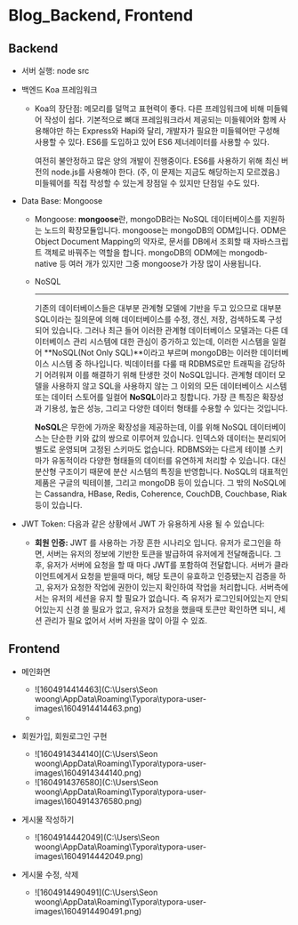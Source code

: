 # Blog_Backend, Frontend

## Backend

* 서버 실행: node src

* 백엔드 Koa 프레임워크

  * Koa의 장단점: 메모리를 덜먹고 표현력이 좋다. 다른 프레임워크에 비해 미들웨어 작성이 쉽다. 기본적으로 뼈대 프레임워크라서 제공되는 미들웨어와 함께 사용해야만 하는 Express와 Hapi와 달리, 개발자가 필요한 미들웨어만 구성해 사용할 수 있다. ES6를 도입하고 있어 ES6 제너레이터를 사용할 수 있다.

    여전히 불안정하고 많은 양의 개발이 진행중이다. ES6를 사용하기 위해 최신 버전의 node.js를 사용해야 한다. (주, 이 문제는 지금도 해당하는지 모르겠음.) 미들웨어를 직접 작성할 수 있는게 장점일 수 있지만 단점일 수도 있다.

* Data Base: Mongoose

  * Mongoose: **mongoose**란, mongoDB라는 NoSQL 데이터베이스를 지원하는 노드의 확장모듈입니다. mongoose는 mongoDB의 ODM입니다. ODM은 Object Document Mapping의 약자로, 문서를 DB에서 조회할 때 자바스크립트 객체로 바꿔주는 역할을 합니다. mongoDB의 ODM에는 mongodb-native 등 여러 개가 있지만 그중 mongoose가 가장 많이 사용됩니다.

  * NoSQL

    ------

    기존의 데이터베이스들은 대부분 관계형 모델에 기반을 두고 있으므로 대부분 SQL이라는 질의문에 의해 데이터베이스를 수정, 갱신, 저장, 검색하도록 구성되어 있습니다. 그러나 최근 들어 이러한 관계형 데이터베이스 모델과는 다른 데이터베이스 관리 시스템에 대한 관심이 증가하고 있는데, 이러한 시스템을 일컬어 **NoSQL(Not Only SQL)**이라고 부르며 mongoDB는 이러한 데이터베이스 시스템 중 하나입니다. 빅데이터를 다룰 때 RDBMS로만 트래픽을 감당하기 어려워져 이를 해결하기 위해 탄생한 것이 NoSQL입니다. 관계형 데이터 모델을 사용하지 않고 SQL을 사용하지 않는 그 이외의 모든 데이터베이스 시스템 또는 데이터 스토어를 일컬어 **NoSQL**이라고 칭합니다. 가장 큰 특징은 확장성과 기용성, 높은 성능, 그리고 다양한 데이터 형태를 수용할 수 있다는 것입니다. 

    **NoSQL**은 무한에 가까운 확장성을 제공하는데, 이를 위해 NoSQL 데이터베이스는 단순한 키와 값의 쌍으로 이루어져 있습니다. 인덱스와 데이터는 분리되어 별도로 운영되며 고정된 스키마도 없습니다. RDBMS와는 다르게 테이블 스키마가 유동적이라 다양한 형태들의 데이터를 유연하게 처리할 수 있습니다. 대신 분산형 구조이기 때문에 분산 시스템의 특징을 반영합니다. NoSQL의 대표적인 제품은 구글의 빅테이블, 그리고 mongoDB 등이 있습니다. 그 밖의 NoSQL에는 Cassandra, HBase, Redis, Coherence, CouchDB, Couchbase, Riak 등이 있습니다.

* JWT Token: 다음과 같은 상황에서 JWT 가 유용하게 사용 될 수 있습니다:
  - **회원 인증:** JWT 를 사용하는 가장 흔한 시나리오 입니다. 유저가 로그인을 하면, 서버는 유저의 정보에 기반한 토큰을 발급하여 유저에게 전달해줍니다. 그 후, 유저가 서버에 요청을 할 때 마다 JWT를 포함하여 전달합니다. 서버가 클라이언트에게서 요청을 받을때 마다, 해당 토큰이 유효하고 인증됐는지 검증을 하고, 유저가 요청한 작업에 권한이 있는지 확인하여 작업을 처리합니다.
    서버측에서는 유저의 세션을 유지 할 필요가 없습니다. 즉 유저가 로그인되어있는지 안되어있는지 신경 쓸 필요가 없고, 유저가 요청을 했을때 토큰만 확인하면 되니, 세션 관리가 필요 없어서 서버 자원을 많이 아낄 수 있죠.

## Frontend

* 메인화면
  * ![1604914414463](C:\Users\Seon woong\AppData\Roaming\Typora\typora-user-images\1604914414463.png)
  * 

* 회원가입, 회원로그인 구현
  * ![1604914344140](C:\Users\Seon woong\AppData\Roaming\Typora\typora-user-images\1604914344140.png)
  * ![1604914376580](C:\Users\Seon woong\AppData\Roaming\Typora\typora-user-images\1604914376580.png)
* 게시물 작성하기
  * ![1604914442049](C:\Users\Seon woong\AppData\Roaming\Typora\typora-user-images\1604914442049.png)
* 게시물 수정, 삭제 
  * ![1604914490491](C:\Users\Seon woong\AppData\Roaming\Typora\typora-user-images\1604914490491.png)

